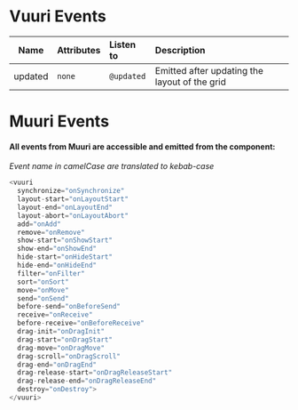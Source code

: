# Vuuri Events

| Name        | Attributes           | Listen to  | Description |
| ------------- |:-------------| :-----| :-----|
| updated | `none`      | `@updated` | Emitted after updating the layout of the grid |

# Muuri Events

#### All events from Muuri are accessible and emitted from the component:

*Event name in camelCase are translated to kebab-case*

```javascript
<vuuri
  synchronize="onSynchronize"
  layout-start="onLayoutStart"
  layout-end="onLayoutEnd"
  layout-abort="onLayoutAbort"
  add="onAdd"
  remove="onRemove"
  show-start="onShowStart"
  show-end="onShowEnd"
  hide-start="onHideStart"
  hide-end="onHideEnd"
  filter="onFilter"
  sort="onSort"
  move="onMove"
  send="onSend"
  before-send="onBeforeSend"
  receive="onReceive"
  before-receive="onBeforeReceive"
  drag-init="onDragInit"
  drag-start="onDragStart"
  drag-move="onDragMove"
  drag-scroll="onDragScroll"
  drag-end="onDragEnd"
  drag-release-start="onDragReleaseStart"
  drag-release-end="onDragReleaseEnd"
  destroy="onDestroy">
</vuuri>
```